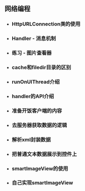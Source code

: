 ## 网络编程

* ### HttpURLConnection类的使用
* ### Handler - 消息机制
* ### 练习 - 图片查看器
* ### cache和filedir目录的区别
* ### runOnUIThread介绍
* ### handler的API介绍
* ### 准备开饭客户端的内容
* ### 去服务器获取数据的逻辑
* ### 解析xml封装数据
* ### 把普通文本数据展示到控件上
* ### smartImageView的使用
* ### 自己实现smartImageView



